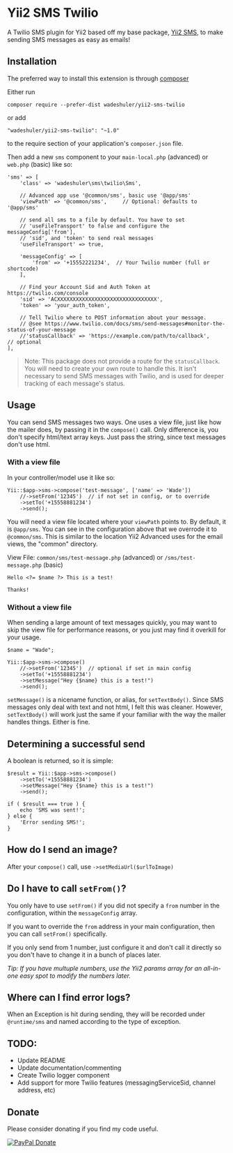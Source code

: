 # Yii2 SMS Twilio

A Twilio SMS plugin for Yii2 based off my base package, [Yii2 SMS](https://github.com/wadeshuler/yii2-sms), to make sending SMS messages as easy as emails!

## Installation

The preferred way to install this extension is through [composer](http://getcomposer.org/download/)

Either run

    composer require --prefer-dist wadeshuler/yii2-sms-twilio

or add

    "wadeshuler/yii2-sms-twilio": "~1.0"

to the require section of your application's `composer.json` file.

Then add a new `sms` component to your `main-local.php` (advanced) or `web.php` (basic) like so:

    'sms' => [
        'class' => 'wadeshuler\sms\twilio\Sms',

        // Advanced app use '@common/sms', basic use '@app/sms'
        'viewPath' => '@common/sms',     // Optional: defaults to '@app/sms'

        // send all sms to a file by default. You have to set
        // 'useFileTransport' to false and configure the messageConfig['from'],
        // 'sid', and 'token' to send real messages
        'useFileTransport' => true,

        'messageConfig' => [
            'from' => '+15552221234',  // Your Twilio number (full or shortcode)
        ],

        // Find your Account Sid and Auth Token at https://twilio.com/console
        'sid' => 'ACXXXXXXXXXXXXXXXXXXXXXXXXXXXXXXXX',
        'token' => 'your_auth_token',

        // Tell Twilio where to POST information about your message.
        // @see https://www.twilio.com/docs/sms/send-messages#monitor-the-status-of-your-message
        //'statusCallback' => 'https://example.com/path/to/callback',      // optional
    ],

> Note: This package does not provide a route for the `statusCallback`. You will need to create your own route to handle this. It isn't necessary to send SMS messages with Twilio, and is used for deeper tracking of each message's status.


## Usage

You can send SMS messages two ways. One uses a view file, just like how the mailer does, by passing it in the `compose()` call. Only difference is, you don't specify html/text array keys. Just pass the string, since text messages don't use html.


### With a view file

In your controller/model use it like so:

    Yii::$app->sms->compose('test-message', ['name' => 'Wade'])
        //->setFrom('12345')  // if not set in config, or to override
        ->setTo('+15558881234')
        ->send();

You will need a view file located where your `viewPath` points to. By default, it is `@app/sms`. You can see in the configuration above that we overrode it to `@common/sms`. This is similar to the location Yii2 Advanced uses for the email views, the "common" directory.

View File: `common/sms/test-message.php` (advanced) or `/sms/test-message.php` (basic)

```
Hello <?= $name ?> This is a test!

Thanks!
```

### Without a view file

When sending a large amount of text messages quickly, you may want to skip the view file for performance reasons, or you just may find it overkill for your usage.

    $name = "Wade";

    Yii::$app->sms->compose()
        //->setFrom('12345')  // optional if set in main config
        ->setTo('+15558881234')
        ->setMessage("Hey {$name} this is a test!")
        ->send();

`setMessage()` is a nicename function, or alias, for `setTextBody()`. Since SMS messages only deal with text and not html, I felt this was cleaner. However, `setTextBody()` will work just the same if your familiar with the way the mailer handles things. Either is fine.

## Determining a successful send

A boolean is returned, so it is simple:

    $result = Yii::$app->sms->compose()
        ->setTo('+15558881234')
        ->setMessage("Hey {$name} this is a test!")
        ->send();

    if ( $result === true ) {
        echo 'SMS was sent!';
    } else {
        'Error sending SMS!';
    }

## How do I send an image?

After your `compose()` call, use `->setMediaUrl($urlToImage)`

## Do I have to call `setFrom()`?

You only have to use `setFrom()` if you did not specify a `from` number in the configuration, within the `messageConfig` array.

If you want to override the `from` address in your main configuration, then you can call `setFrom()` specifically.

If you only send from 1 number, just configure it and don't call it directly so you don't have to change it in a bunch of places later.

*Tip: If you have multuple numbers, use the Yii2 params array for an all-in-one easy spot to modify the numbers later.*


## Where can I find error logs?

When an Exception is hit during sending, they will be recorded under `@runtime/sms` and named according to the type of exception.

## TODO:

 - Update README
 - Update documentation/commenting
 - Create Twilio logger component
 - Add support for more Twilio features (messagingServiceSid, channel address, etc)



## Donate

Please consider donating if you find my code useful.


[![PayPal Donate](https://i.ibb.co/YcM55mt/paypaldonate.png "Donate")](https://www.paypal.com/cgi-bin/webscr?cmd=_s-xclick&hosted_button_id=BEAUQFRMDPHT8&source=url)
